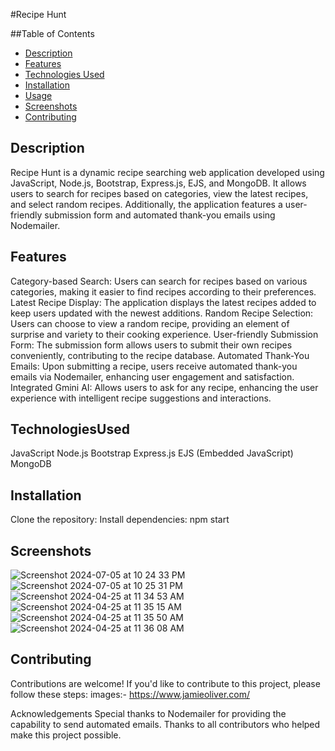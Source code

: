 #Recipe Hunt

##Table of Contents
- [Description](#Description)
- [Features](#Features)
- [Technologies Used](#TechnologiesUsed)
- [Installation](#Installation)
- [Usage](#Usage)
- [Screenshots](#Screenshots)
- [Contributing](#Contributing)


## Description
 Recipe Hunt is a dynamic recipe searching web application developed using JavaScript, Node.js, Bootstrap, Express.js, EJS, and MongoDB. It allows users to search for recipes based on categories, view the latest recipes, and select random recipes. Additionally, the application features a user-friendly submission form and automated thank-you emails using Nodemailer.

## Features

Category-based Search: Users can search for recipes based on various categories, making it easier to find recipes according to their preferences.
Latest Recipe Display: The application displays the latest recipes added to keep users updated with the newest additions.
Random Recipe Selection: Users can choose to view a random recipe, providing an element of surprise and variety to their cooking experience.
User-friendly Submission Form: The submission form allows users to submit their own recipes conveniently, contributing to the recipe database.
Automated Thank-You Emails: Upon submitting a recipe, users receive automated thank-you emails via Nodemailer, enhancing user engagement and satisfaction.
Integrated Gmini AI: Allows users to ask for any recipe, enhancing the user experience with intelligent recipe suggestions and interactions.

## TechnologiesUsed
JavaScript
Node.js
Bootstrap
Express.js
EJS (Embedded JavaScript)
MongoDB

## Installation
  Clone the repository:
  Install dependencies:
      npm start

## Screenshots
![Screenshot 2024-07-05 at 10 24 33 PM](https://github.com/Sukesh-Hegde/recipeHunt/assets/128299015/e12da162-ca43-44b3-9783-8ec0d91967cc)
![Screenshot 2024-07-05 at 10 25 31 PM](https://github.com/Sukesh-Hegde/recipeHunt/assets/128299015/6ccdbd2e-2211-40a7-bf7a-d61fdc093a01)
![Screenshot 2024-04-25 at 11 34 53 AM](https://github.com/Sukesh-Hegde/recipeHunt/assets/128299015/e49d68e7-5220-4eda-8385-aa6f8090fb6a)
![Screenshot 2024-04-25 at 11 35 15 AM](https://github.com/Sukesh-Hegde/recipeHunt/assets/128299015/876d6a20-1ba8-4088-9ade-4a54e5069f25)
![Screenshot 2024-04-25 at 11 35 50 AM](https://github.com/Sukesh-Hegde/recipeHunt/assets/128299015/16d9c05c-3ec8-491f-aa3f-a2e310d07619)
![Screenshot 2024-04-25 at 11 36 08 AM](https://github.com/Sukesh-Hegde/recipeHunt/assets/128299015/69958ecc-7d72-4c7c-9388-bc4ba01fb438)


## Contributing
Contributions are welcome! If you'd like to contribute to this project, please follow these steps:
images:- https://www.jamieoliver.com/


Acknowledgements
Special thanks to Nodemailer for providing the capability to send automated emails.
Thanks to all contributors who helped make this project possible.
